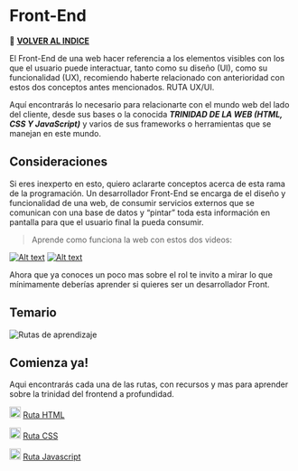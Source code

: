 # Front-End

🚀 **[VOLVER AL INDICE](https://github.com/guides4all/G4A-Rutas)**

El Front-End de una web hacer referencia a los elementos visibles con los que el usuario puede interactuar, tanto como su diseño (UI), como su funcionalidad (UX), recomiendo haberte relacionado con anterioridad con estos dos conceptos antes mencionados. RUTA UX/UI.

Aquí encontrarás lo necesario para relacionarte con el mundo web del lado del cliente, desde sus bases o la conocida ***TRINIDAD DE LA WEB (HTML, CSS Y JavaScript)*** y varios de sus frameworks o herramientas que se manejan en este mundo.

## Consideraciones

Si eres inexperto en esto, quiero aclararte conceptos acerca de esta rama de la programación. Un desarrollador Front-End se encarga de el diseño y funcionalidad de una web, de consumir servicios externos que se comunican con una base de datos y “pintar” toda esta información en pantalla para que el usuario final la pueda consumir.

> Aprende como funciona la web con estos dos videos:
> 
[![Alt text](https://img.youtube.com/vi/bsXmlopVqas/0.jpg)](https://www.youtube.com/watch?v=bsXmlopVqas)
[![Alt text](https://img.youtube.com/vi/4Ob9muoG2_c/0.jpg)](https://www.youtube.com/watch?v=4Ob9muoG2_c)


Ahora que ya conoces un poco mas sobre el rol te invito a mirar lo que mínimamente deberías aprender si quieres ser un desarrollador Front.

## **Temario**

![Rutas de aprendizaje ](https://user-images.githubusercontent.com/71718050/194410468-99dc5afc-2237-4259-8e45-b2bbdf082671.png)


## Comienza ya!
Aqui encontrarás cada una de las rutas, con recursos y mas para aprender sobre la trinidad del frontend a profundidad.

<img src="https://cdn.jsdelivr.net/gh/devicons/devicon/icons/html5/html5-original.svg" width="20px" /> [Ruta HTML](https://github.com/guides4all/Ruta-FrontEnd/blob/main/RUTAS/HTML.md)

<img src="https://cdn.jsdelivr.net/gh/devicons/devicon/icons/css3/css3-original.svg" width="20px" /> [Ruta CSS](https://github.com/guides4all/Ruta-FrontEnd/blob/main/RUTAS/CSS.md)

<img src="https://cdn.jsdelivr.net/gh/devicons/devicon/icons/javascript/javascript-original.svg" width="20px"/> [Ruta Javascript](https://github.com/guides4all/Ruta-FrontEnd/blob/main/RUTAS/Javascript.md)
